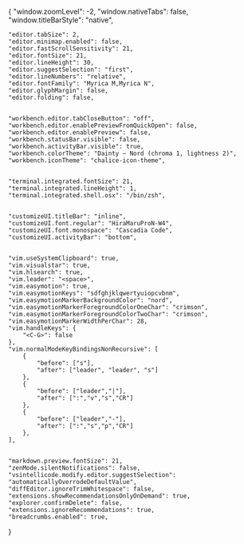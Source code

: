 {
    "window.zoomLevel": -2,
    "window.nativeTabs": false,
    "window.titleBarStyle": "native",


    "editor.tabSize": 2,
    "editor.minimap.enabled": false,
    "editor.fastScrollSensitivity": 21,
    "editor.fontSize": 21,
    "editor.lineHeight": 30,
    "editor.suggestSelection": "first",
    "editor.lineNumbers": "relative",
    "editor.fontFamily": "Myrica M,Myrica N",
    "editor.glyphMargin": false,
    "editor.folding": false,


    "workbench.editor.tabCloseButton": "off",
    "workbench.editor.enablePreviewFromQuickOpen": false,
    "workbench.editor.enablePreview": false,
    "workbench.statusBar.visible": false,
    "workbench.activityBar.visible": true,
    "workbench.colorTheme": "Dainty – Nord (chroma 1, lightness 2)",
    "workbench.iconTheme": "chalice-icon-theme",


    "terminal.integrated.fontSize": 21,
    "terminal.integrated.lineHeight": 1,
    "terminal.integrated.shell.osx": "/bin/zsh",


    "customizeUI.titleBar": "inline",
    "customizeUI.font.regular": "HiraMaruProN-W4",
    "customizeUI.font.monospace": "Cascadia Code",
    "customizeUI.activityBar": "bottom",

    
    "vim.useSystemClipboard": true,
    "vim.visualstar": true,
    "vim.hlsearch": true,
    "vim.leader": "<space>",
    "vim.easymotion": true,
    "vim.easymotionKeys": "sdfghjklqwertyuiopcvbnm",
    "vim.easymotionMarkerBackgroundColor": "nord",
    "vim.easymotionMarkerForegroundColorOneChar": "crimson",
    "vim.easymotionMarkerForegroundColorTwoChar": "crimson",
    "vim.easymotionMarkerWidthPerChar": 28,
    "vim.handleKeys": {
        "<C-G>": false
    },
    "vim.normalModeKeyBindingsNonRecursive": [
        {
            "before": ["s"],
            "after": ["leader", "leader", "s"]
        },
        {
            "before": ["leader","|"],
            "after": [":","v","s","CR"]
        },
        {
            "before": ["leader","-"],
            "after": [":","s","p","CR"]
        },
    ],


    "markdown.preview.fontSize": 21,
    "zenMode.silentNotifications": false,
    "vsintellicode.modify.editor.suggestSelection": "automaticallyOverrodeDefaultValue",
    "diffEditor.ignoreTrimWhitespace": false,
    "extensions.showRecommendationsOnlyOnDemand": true,
    "explorer.confirmDelete": false,
    "extensions.ignoreRecommendations": true,
    "breadcrumbs.enabled": true,
}
